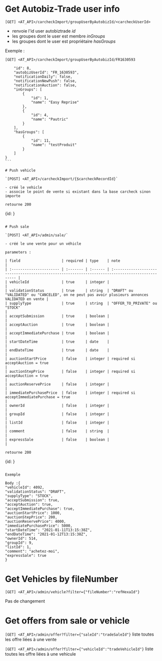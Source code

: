 # Get Autobiz-Trade user info

`[GET] <AT_API>/carcheckImport/groupUserByAutobizId/<carcheckUserId>`

- renvoie l'id user autobiztrade _id_
- les groupes dont le user est membre _inGroups_
- les groupes dont le user est propriétaire _hasGroups_

Exemple :

`[GET] <AT_API>/carcheckImport/groupUserByAutobizId/FR1630593`

````{
    "id": 8,
    "autobizUserId": "FR_1630593",
    "notificationDaily": false,
    "notificationNewPush": false,
    "notificationAuction": false,
    "inGroups": [
        {
            "id": 1,
            "name": "Easy Reprise"
        },
        {
            "id": 4,
            "name": "Pautric"
        }
    ],
    "hasGroups": [
        {
            "id": 11,
            "name": "testProduit"
        }
    ]
}
```

# Push vehicle

`[POST] <AT_API>/carcheckImport/{$carcheckRecordId}`

- créé le vehicle
- associe le point de vente si existant dans la base carcheck sinon importe

retourne 200

````

{id: <vehicleId>}

```

# Push sale

`[POST] <AT_API>/admin/sale/`

- créé le une vente pour un véhicle

parameters :

| field                   | required | type    | note                                                                                             |
| :---------------------- | :------- | :------ | :----------------------------------------------------------------------------------------------- |
| vehicleId               | true     | integer |                                                                                                  |
| validationStatus        | true     | string  | "DRAFT" ou "VALIDATED" ou "CANCELED", on ne peut pas avoir plusieurs annonces VALIDATED en vente |
| supplyType              | true     | string  | "OFFER_TO_PRIVATE" ou "STOCK"                                                                    |
| acceptSubmission        | true     | boolean |                                                                                                  |
| acceptAuction           | true     | boolean |                                                                                                  |
| acceptImmediatePurchase | true     | boolean |                                                                                                  |
| startDateTime           | true     | date    |                                                                                                  |
| endDateTime             | true     | date    |                                                                                                  |
| auctionStartPrice       | false    | integer | required si acceptAuction = true                                                                 |
| auctionStepPrice        | false    | integer | required si acceptAuction = true                                                                 |
| auctionReservePrice     | false    | integer |                                                                                                  |
| immediatePurchasePrice  | false    | integer | required si acceptImmediatePurchase = true                                                       |
| ownerId                 | false    | integer |                                                                                                  |
| groupId                 | false    | integer |                                                                                                  |
| listId                  | false    | integer |                                                                                                  |
| comment                 | false    | string  |                                                                                                  |
| expressSale             | false    | boolean |                                                                                                  |

retourne 200

```

{id: <saleId>}

```

Exemple

Body :{
"vehicleId": 4092,
"validationStatus": "DRAFT",
"supplyType": "STOCK",
"acceptSubmission": true,
"acceptAuction": true,
"acceptImmediatePurchase": true,
"auctionStartPrice": 1000,
"auctionStepPrice": 200,
"auctionReservePrice": 4000,
"immediatePurchasePrice": 5000,
"startDateTime": "2021-01-11T13:15:38Z",
"endDateTime": "2021-01-12T13:15:38Z",
"ownerId": 514,
"groupId": 9,
"listId": 1,
"comment": "achetez-moi",
"expressSale": true
}

```

# Get Vehicles by fileNumber

`[GET] <AT_API>/admin/vehicle?filter={"fileNumber":"refHexaId"}`

Pas de changement

# Get offers from sale or vehicle

`[GET] <AT_API>/admin/offer?filter={"saleId":"tradeSaleId"}`
liste toutes les offre liées à une vente

`[GET] <AT_API>/admin/offer?filter={"vehicleId":"tradeVehicleId"}`
liste toutes les offre liées à une vehicule

```

```
